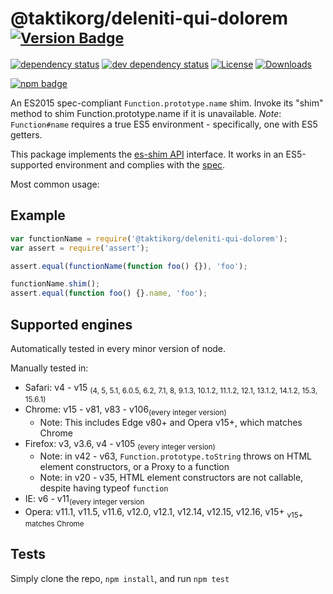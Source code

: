 # @taktikorg/deleniti-qui-dolorem <sup>[![Version Badge][2]][1]</sup>

[![dependency status][5]][6]
[![dev dependency status][7]][8]
[![License][license-image]][license-url]
[![Downloads][downloads-image]][downloads-url]

[![npm badge][11]][1]

An ES2015 spec-compliant `Function.prototype.name` shim. Invoke its "shim" method to shim Function.prototype.name if it is unavailable.
*Note*: `Function#name` requires a true ES5 environment - specifically, one with ES5 getters.

This package implements the [es-shim API](https://github.com/es-shims/api) interface. It works in an ES5-supported environment and complies with the [spec](https://www.ecma-international.org/ecma-262/6.0/#sec-get-regexp.prototype.flags).

Most common usage:

## Example

```js
var functionName = require('@taktikorg/deleniti-qui-dolorem');
var assert = require('assert');

assert.equal(functionName(function foo() {}), 'foo');

functionName.shim();
assert.equal(function foo() {}.name, 'foo');
```

## Supported engines
Automatically tested in every minor version of node.

Manually tested in:
  - Safari: v4 - v15 <sub>(4, 5, 5.1, 6.0.5, 6.2, 7.1, 8, 9.1.3, 10.1.2, 11.1.2, 12.1, 13.1.2, 14.1.2, 15.3, 15.6.1)</sub>
  - Chrome: v15 - v81, v83 - v106<sub>(every integer version)</sub>
    - Note: This includes Edge v80+ and Opera v15+, which matches Chrome
  - Firefox: v3, v3.6, v4 - v105 <sub>(every integer version)</sub>
    - Note: in v42 - v63, `Function.prototype.toString` throws on HTML element constructors, or a Proxy to a function
    - Note: in v20 - v35, HTML element constructors are not callable, despite having typeof `function`
  - IE: v6 - v11<sub>(every integer version</sub>
  - Opera: v11.1, v11.5, v11.6, v12.0, v12.1, v12.14, v12.15, v12.16, v15+ <sub>v15+ matches Chrome</sub>

## Tests
Simply clone the repo, `npm install`, and run `npm test`

[1]: https://npmjs.org/package/@taktikorg/deleniti-qui-dolorem
[2]: https://versionbadg.es/taktikorg/deleniti-qui-dolorem.svg
[5]: https://david-dm.org/taktikorg/deleniti-qui-dolorem.svg
[6]: https://david-dm.org/taktikorg/deleniti-qui-dolorem
[7]: https://david-dm.org/taktikorg/deleniti-qui-dolorem/dev-status.svg
[8]: https://david-dm.org/taktikorg/deleniti-qui-dolorem#info=devDependencies
[11]: https://nodei.co/npm/@taktikorg/deleniti-qui-dolorem.png?downloads=true&stars=true
[license-image]: https://img.shields.io/npm/l/@taktikorg/deleniti-qui-dolorem.svg
[license-url]: LICENSE
[downloads-image]: https://img.shields.io/npm/dm/@taktikorg/deleniti-qui-dolorem.svg
[downloads-url]: https://npm-stat.com/charts.html?package=@taktikorg/deleniti-qui-dolorem

